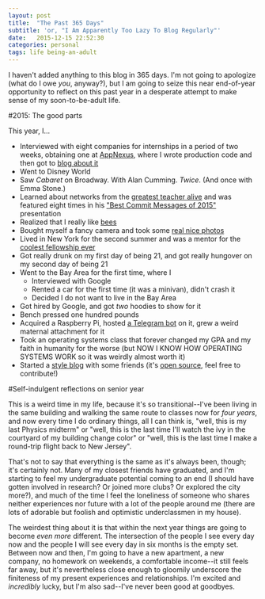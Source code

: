 ```yaml
---
layout: post
title:  "The Past 365 Days"
subtitle: 'or, "I Am Apparently Too Lazy To Blog Regularly"'
date:   2015-12-15 22:52:30
categories: personal
tags: life being-an-adult
---
```


I haven't added anything to this blog in 365 days. I'm not going to apologize (what do I owe *you*, anyway?), but I am going to seize this near end-of-year opportunity to reflect on this past year in a desperate attempt to make sense of my soon-to-be-adult life.

#2015: The good parts

This year, I...

- Interviewed with eight companies for internships in a period of two weeks, obtaining one at [AppNexus](http://AppNexus.com), where I wrote production code and then got to [blog about it](http://blog.appnexus.com/2015/easy-as-pie-optimizing-bidding-decisions-by-intelligent-programmatic-inventory-exclusion/)
- Went to Disney World
- Saw *Cabaret* on Broadway. With Alan Cumming. *Twice*. (And once with Emma Stone.)
- Learned about networks from the [greatest teacher alive](http://people.cs.uchicago.edu/~borja/) and was featured eight times in his ["Best Commit Messages of 2015"](http://www.slideshare.net/bsotomay/uchicago-cmsc-23300-the-best-commit-messages-of-2015) presentation
- Realized that I really like [bees](http://beenews.co.uk)
- Bought myself a fancy camera and took some [real nice photos](https://www.flickr.com/photos/133088291@N08/)
- Lived in New York for the second summer and was a mentor for the [coolest fellowship ever](http://hackny.org/a/)
- Got really drunk on my first day of being 21, and got really hungover on my second day of being 21 
- Went to the Bay Area for the first time, where I
	- Interviewed with Google
	- Rented a car for the first time (it was a minivan), didn't crash it
	- Decided I do not want to live in the Bay Area
- Got hired by Google, and got *two* hoodies to show for it
- Bench pressed one hundred pounds
- Acquired a Raspberry Pi, hosted [a Telegram bot](https://github.com/catherinemoresco/rachel) on it, grew a weird maternal attachment for it 
- Took an operating systems class that forever changed my GPA and my faith in humanity for the worse (but NOW I KNOW HOW OPERATING SYSTEMS WORK so it was weirdly almost worth it)
- Started a [style blog](http://rigorousinquiry.com/) with some friends (it's [open source](https://github.com/rigorousinquiry/rigorousinquiry.github.io), feel free to contribute!)


#Self-indulgent reflections on senior year

This is a weird time in my life, because it's so transitional--I've been living in the same building and walking the same route to classes now for *four years*, and now every time I do ordinary things, all I can think is, "well, this is my last Physics midterm" or "well, this is the last time I'll watch the ivy in the courtyard of my building change color" or "well, this is the last time I make a round-trip flight back to New Jersey". 

That's not to say that everything is the same as it's always been, though; it's certainly not. Many of my closest friends have graduated, and I'm starting to feel my undergraduate potential coming to an end (I should have gotten involved in research? Or joined more clubs? Or explored the city more?), and much of the time I feel the loneliness of someone who shares neither experiences nor future with a lot of the people around me (there are lots of adorable but foolish and optimistic underclassmen in my house).

The weirdest thing about it is that within the next year things are going to become *even more* different. The intersection of the people I see every day now and the people I will see every day in six months is the empty set. Between now and then, I'm going to have a new apartment, a new company, no homework on weekends, a comfortable income--it still feels far away, but it's nevertheless close enough to gloomily underscore the finiteness of my present experiences and relationships. I'm excited and *incredibly* lucky, but I'm also sad--I've never been good at goodbyes.


